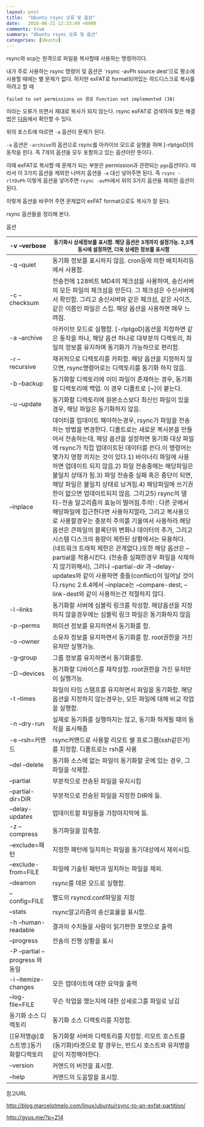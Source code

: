 ```yaml
---
layout: post
title:  "Ubuntu rsync 오류 및 옵션"
date:   2016-06-21 12:33:49 +0900
comments: true
summary: "Ubuntu rsync 오류 및 옵션"
categories: [Ubuntu]
---
```


rsync와 scp는 원격으로 파일을 복사할때 사용하는 명령어이다. 

내가 주로 사용하는 rsync 명령어 및 옵션은 `rsync -avPh source dest'으로 평소에 사용할 때에는 별 문제가 없다. 하지만 exFAT로 format되어있는 하드디스크로 복사를 하려고 할 때 

```
failed to set permissions on 경로 Function not implemented (38)
```

이라는 오류가 뜨면서 재대로 복사가 되지 않는다. rsync exFAT로 검색하여 찾은 해결법은 [다음](http://blog.marcelotmelo.com/linux/ubuntu/rsync-to-an-exfat-partition/)에서 확인할 수 있다.

위의 포스트에 따르면 `-a` 옵션이 문제가 된다. 

`-a` 옵션은 `-archive`의 옵션으로 rsync를 아카이브 모드로 실행을 하며 [-rlptgoD]의 동작을 한다. 즉 7개의 옵션을 모두 포함하고 있는 옵션이란 뜻이다. 

이때 exFAT로 복사할 때 문제가 되는 부분은 permission과 관련되는 `pgo`옵션이다. 따라서 이 3가지 옵션을 제외한 나머지 옵션을 `-a` 대신 넣어주면 된다. 즉 `rsync -rltDvPh` 이렇게 옵션을 넣어주면 `rsync -avPh`에서 위의 3가지 옵션을 제외한 옵션이 된다. 

이렇게 옵션을 바꾸어 주면 문제없이 exFAT format으로도 복사가 잘 된다. 

rsync 옵션들을 정리해 본다.

옵션

| -v –verbose | <sub>동기화시 상세정보를 표시함. 해당 옵션은 3개까지 설정가능. 2,3개동시에 설정하면, 더욱 상세한 정보를 표시함</sub> |
|--------------------------------------|----------------------------------------------------------------------------------------------------------------------------------------------------------------------------------------------------------------------------------------------------------------------------------------------------------------------------------------------------------------------------------------------------------------------------------------------------------------------------------------------------------------------------------------------------------------------------------------------------------------------------------------------------------------------------------------------------------------------------------------------------------------------------------------------------------------------------------------------------------------------------------------------------------------------------------------------------------------------------------------------------------------------------------------------------------------------|
| -q –quiet | 동기화 정보를 표시하지 않음. cron등에 의한 배치처리등에서 사용함. |
| -c –checksum | 전송전에 128비트 MD4의 체크섬을 사용하여, 송신서버의 모든 파일의 체크섬을 만든다. 그 체크섬은 수신서버에서 확인함. 그리고 송신서버와 같은 체크섬, 같은 사이즈, 같은 이름인 파일은 스킵. 해당 옵션을 사용하면 매우 느려짐. |
| -a –archive | 아카이브 모드로 실행함. [-rlptgoD]옵션을 지정하면 같은 동작을 하나, 해당 옵션 하나로 대부분의 디렉토리, 파일의 정보를 유지하며 동기화가 가능하므로 편리함. |
| -r –recursive | 재귀적으로 디렉토리를 카피함. 해당 옵션을 지정하지 않으면, rsync명령어로는 디렉토리를 동기화 하지 않음. |
| -b –backup | 동기화할 디렉토리에 이미 파일이 존재하는 경우, 동기화할 디렉토리에 백업. 이 경우 디폴트로 [~]이 붙는다. |
| -u –update | 동기화할 디렉토리에 원본소스보다 최신인 파일이 있을경우, 해당 파일은 동기화하지 않음. |
| –inplace | 데이터를 업데이트 해야하는경우, rsync가 파일을 전송하는 방법을 변경한다. 디폴트로는 새로운 복사본을 만들어서 전송하는데, 해당 옵션을 설정하면 동기화 대상 파일에 rsync가 직접 업데이트된 데이터를 쓴다.이 명령어는 몇가지 영향 끼치는 것이 있다.1) 바이너리 파일에 사용하면 업데이트 되지 않음.2) 파일 전송중에는 해당파일은 불일치 상태가 됨.3) 파일 전송중 실패 혹은 중단이 되면, 해당 파일은 불일치 상태로 남겨짐.4) 해당파일에 쓰기권한이 없으면 업데이트되지 않음. 그리고5) rsync의 델타-전송 알고리즘의 효능이 떨어짐.주의! : 다른 곳에서 해당파일에 접근한다면 사용하지말라, 그리고 복사용으로 사용할경우는 충분히 주의를 기울여서 사용하라.해당옵션은 큰파일의 블록단위 변화나 데이터의 추가, 그리고 시스템 디스크의 용량이 제한된 상황에서는 유용하다. (네트워크 트래픽 제한은 관계없다.)또한 해당 옵션은 –partial을 적용시킨다. (전송중 실패한경우 파일을 삭제하지 않기위해서), 그러나 –partial-dir 과 –delay-updates와 같이 사용하면 충돌(conflict)이 일어날 것이다.rsync 2.6.4에서 –inplace는 –compare-dest, –link-dest와 같이 사용하는건 적절하지 않다. |
| -l –links | 동기화할 서버에 심볼릭 링크를 작성함. 해당옵션을 지정하지 않을경우에는 심볼릭 링크 파일은 동기화하지 않음 |
| -p –perms | 퍼미션 정보를 유지하면서 동기화를 함. |
| -o –owner | 소유자 정보를 유지하면서 동기화를 함. root권한을 가진 유저만 실행가능. |
| -g–group | 그룹 정보를 유지하면서 동기화를함. |
| -D –devices | 동기화할 디바이스를 재작성함. root권한을 가진 유저만이 실행가능. |
| -t –times | 파일의 타임 스탬프를 유지하면서 파일을 동기화함. 해당옵션을 지정하지 않는경우는, 모든 파일에 대해 비교 작업을 실행함. |
| -n –dry-run | 실제로 동기화를 실행하지는 않고, 동기화 하게될 때의 동작을 표시해줌 |
| -e –rsh=커맨드 | rsync커맨드로 사용할 리모트 쉘 프로그램(ssh같은거)를 지정함. 디폴트로는 rsh를 사용 |
| –del –delete | 동기화 소스에 없는 파일이 동기화할 곳에 있는 경우, 그 파일을 삭제함. |
| –partial | 부분적으로 전송된 파일을 유지시킴 |
| –partial-dir=DIR | 부분적으로 전송된 파일을 지정한 DIR에 둠. |
| –delay-updates | 업데이트할 파일들을 가장마지막에 둠. |
| -z –compress | 동기파일을 압축함. |
| –exclude=패턴 | 지정한 패턴에 일치하는 파일을 동기대상에서 제외시킴. |
| –exclude-from=FILE | 파일에 기술된 패턴과 일치하는 파일을 제외. |
| –deamon | rsync를 데몬 모드로 실행함. |
| –config=FILE | 별도의 rsyncd.conf파일을 지정 |
| –stats | rsync알고리즘의 송신효율을 표시함. |
| -h –human-readable | 결과의 수치들을 사람이 읽기편한 포맷으로 출력 |
| –progress | 전송의 진행 상황을 표시 |
| -P –partial –progress 와 동일 |
| -i –itemize-changes | 모든 업데이트에 대한 요약을 출력 |
| –log-file=FILE | 무슨 작업을 했는지에 대한 상세로그를 파일로 남김 |
| 동기화 소스 디렉토리 | 동기화 소스 디렉토리를 지정함. |
| [[유저명@]호스트명:]동기화할디렉토리 | 동기화할 서버와 디렉토리를 지정함. 리모트 호스트를 (동기화)타겟으로 할 경우는, 반드시 호스트와 유저명을 같이 지정해야한다. |
| –version | 커맨드의 버전을 표시함. |
| –help | 커맨드의 도움말을 표시함. |


참고URL

<http://blog.marcelotmelo.com/linux/ubuntu/rsync-to-an-exfat-partition/>

<http://gyus.me/?p=214>
